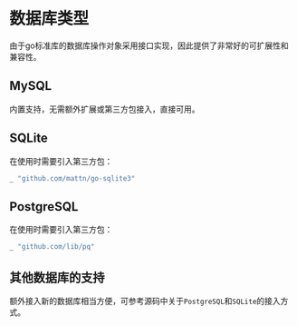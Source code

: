 
# 数据库类型

由于go标准库的数据库操作对象采用接口实现，因此提供了非常好的可扩展性和兼容性。

## MySQL

内置支持，无需额外扩展或第三方包接入，直接可用。

## SQLite

在使用时需要引入第三方包：
```go
_ "github.com/mattn/go-sqlite3"
```

## PostgreSQL

在使用时需要引入第三方包：
```go
_ "github.com/lib/pq"
```

## 其他数据库的支持

额外接入新的数据库相当方便，可参考源码中关于```PostgreSQL```和```SQLite```的接入方式。

